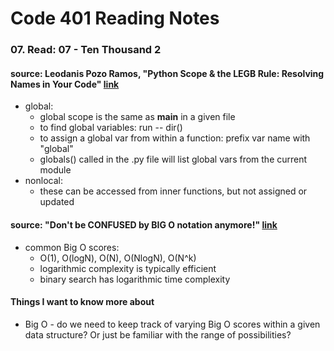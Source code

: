 # Code 401 Reading Notes 
### 07. Read: 07 -  Ten Thousand 2

####  source: Leodanis Pozo Ramos, "Python Scope & the LEGB Rule: Resolving Names in Your Code" [link](https://realpython.com/python-scope-legb-rule/)
  - global: 
    - global scope is the same as __main__ in a given file 
    - to find global variables: run -- dir()
    - to assign a global var from within a function: prefix var name with "global" 
    - globals() called in the .py file will list global vars from the current module 
  - nonlocal: 
    - these can be accessed from inner functions, but not assigned or updated 

#### source: "Don't be CONFUSED by BIG O notation anymore!" [link](https://www.youtube.com/watch?v=5Uqawfl0VHQ)
  - common Big O scores: 
    - O(1), O(logN), O(N), O(NlogN), O(N^k)
    - logarithmic complexity is typically efficient
    - binary search has logarithmic time complexity 

#### Things I want to know more about 
- Big O - do we need to keep track of varying Big O scores within a given data structure? Or just be familiar with the range of possibilities? 